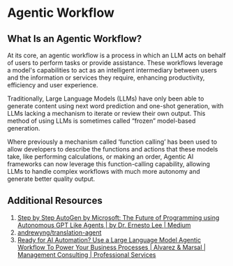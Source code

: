 # Agentic Workflow

## What Is an Agentic Workflow?

At its core, an agentic workflow is a process in which an LLM acts on behalf of users to perform tasks or provide assistance. These workflows leverage a model's capabilities to act as an intelligent intermediary between users and the information or services they require, enhancing productivity, efficiency and user experience. 

Traditionally, Large Language Models (LLMs) have only been able to generate content using next word prediction and one-shot generation, with LLMs lacking a mechanism to iterate or review their own output. This method of using LLMs is sometimes called “frozen” model-based generation.

Where previously a mechanism called ‘function calling’ has been used to allow developers to describe the functions and actions that these models take, like performing calculations, or making an order, Agentic AI frameworks can now leverage this function-calling capability, allowing LLMs to handle complex workflows with much more autonomy and generate better quality output.

## Additional Resources

1. [Step by Step AutoGen by Microsoft: The Future of Programming using Autonomous GPT Like Agents | by Dr. Ernesto Lee | Medium](https://drlee.io/step-by-step-autogen-by-microsoft-the-future-of-programming-using-autonomous-gpt-like-agents-105ac45a518f)
2. [andrewyng/translation-agent](https://github.com/andrewyng/translation-agent)
3. [Ready for AI Automation? Use a Large Language Model Agentic Workflow To Power Your Business Processes | Alvarez & Marsal | Management Consulting | Professional Services](https://www.alvarezandmarsal.com/insights/ready-ai-automation-use-large-language-model-agentic-workflow-power-your-business)